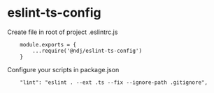 # eslint-ts-config

Create file in root of project .eslintrc.js

```angular2html
    module.exports = {
        ...require('@ndj/eslint-ts-config')
    } 
```

Configure your scripts in package.json

```angular2html
    "lint": "eslint . --ext .ts --fix --ignore-path .gitignore",
```